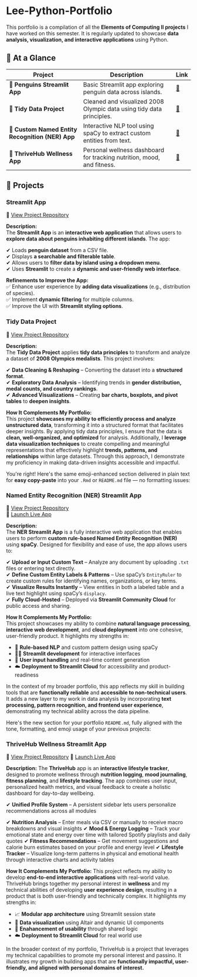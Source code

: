# Lee-Python-Portfolio

This portfolio is a compilation of all the **Elements of Computing II projects** I have worked on this semester. It is regularly updated to showcase **data analysis, visualization, and interactive applications** using Python.

## 👀 At a Glance

| Project                                          | Description                                                            | Link                                                                                      |
| ------------------------------------------------ | ---------------------------------------------------------------------- | ----------------------------------------------------------------------------------------- |
| 🐧 **Penguins Streamlit App**                    | Basic Streamlit app exploring penguin data across islands.             | [🔗](https://github.com/NDylee34/Lee-Python-Portfolio/tree/main/basic-streamlit-app) |
| 🥇 **Tidy Data Project**                         | Cleaned and visualized 2008 Olympic data using tidy data principles.   | [🔗](https://github.com/NDylee34/Lee-Python-Portfolio/tree/main/TidyData-Project)    |
| 🧠 **Custom Named Entity Recognition (NER) App** | Interactive NLP tool using spaCy to extract custom entities from text. | [🔗](https://github.com/NDylee34/Lee-Python-Portfolio/tree/main/NERStreamlitApp)     |
| 🌿 **ThriveHub Wellness App**                    | Personal wellness dashboard for tracking nutrition, mood, and fitness. | [🔗](https://github.com/NDylee34/Lee-Python-Portfolio/tree/main/StreamlitAppFinal)   |


## 📌 Projects

### **Streamlit App**
🔗 [View Project Repository](https://github.com/NDylee34/Lee-Python-Portfolio/tree/main/basic-streamlit-app)

**Description:**  
The **Streamlit App** is an **interactive web application** that allows users to **explore data about penguins inhabiting different islands**. The app:

✔ Loads **penguin dataset** from a CSV file.  
✔ Displays **a searchable and filterable table**.  
✔ Allows users to **filter data by island using a dropdown menu**.  
✔ Uses **Streamlit** to create a **dynamic and user-friendly web interface**.

**Refinements to Improve the App:**  
✅ Enhance user experience by **adding data visualizations** (e.g., distribution of species).  
✅ Implement **dynamic filtering** for multiple columns.  
✅ Improve the UI with **Streamlit styling options**.

### **Tidy Data Project**
🔗 [View Project Repository](https://github.com/NDylee34/Lee-Python-Portfolio/tree/main/TidyData-Project)

**Description:**  
The **Tidy Data Project** applies **tidy data principles** to transform and analyze a dataset of **2008 Olympics medalists**. This project involves:

✔ **Data Cleaning & Reshaping** – Converting the dataset into a **structured format**.  
✔ **Exploratory Data Analysis** – Identifying trends in **gender distribution, medal counts, and country rankings**.  
✔ **Advanced Visualizations** – Creating **bar charts, boxplots, and pivot tables** to **deepen insights**.  

**How It Complements My Portfolio:**  
This project **showcases my ability to efficiently process and analyze unstructured data**, transforming it into a structured format that facilitates deeper insights. By applying tidy data principles, I ensure that the data is **clean, well-organized, and optimized** for analysis. Additionally, I **leverage data visualization techniques** to create compelling and meaningful representations that effectively highlight **trends, patterns, and relationships** within large datasets. Through this approach, I demonstrate my proficiency in making data-driven insights accessible and impactful.

You're right! Here's the same emoji-enhanced section delivered in plain text for **easy copy-paste** into your `.Rmd` or `README.md` file — no formatting issues:

### **Named Entity Recognition (NER) Streamlit App**  
🔗 [View Project Repository](https://github.com/NDylee34/Lee-Python-Portfolio/tree/main/NERStreamlitApp)  
🚀 [Launch Live App](https://lee-ner.streamlit.app/)

**Description:**  
The **NER Streamlit App** is a fully interactive web application that enables users to perform **custom rule-based Named Entity Recognition (NER)** using **spaCy**. Designed for flexibility and ease of use, the app allows users to:

✔ **Upload or Input Custom Text** – Analyze any document by uploading `.txt` files or entering text directly.  
✔ **Define Custom Entity Labels & Patterns** – Use spaCy’s `EntityRuler` to create custom rules for identifying names, organizations, or key terms.  
✔ **Visualize Results Instantly** – View entities in both a labeled table and a live text highlight using spaCy’s `displacy`.  
✔ **Fully Cloud-Hosted** – Deployed via **Streamlit Community Cloud** for public access and sharing.

**How It Complements My Portfolio:**  
This project showcases my ability to combine **natural language processing**, **interactive web development**, and **cloud deployment** into one cohesive, user-friendly product. It highlights my strengths in:

- 🧩 **Rule-based NLP** and custom pattern design using spaCy  
- 🧑‍💻 **Streamlit development** for interactive interfaces  
- 📨 **User input handling** and real-time content generation  
- ☁️ **Deployment to Streamlit Cloud** for accessibility and product-readiness

In the context of my broader portfolio, this app reflects my skill in building tools that are **functionally reliable** and **accessible to non-technical users**. It adds a new layer to my work in data analysis by incorporating **text processing, pattern recognition, and frontend user experience**, demonstrating my technical ability across the data pipeline.

Here's the new section for your portfolio `README.md`, fully aligned with the tone, formatting, and emoji usage of your previous projects:

### **ThriveHub Wellness Streamlit App**

🔗 [View Project Repository](https://github.com/NDylee34/Lee-Python-Portfolio/tree/main/StreamlitAppFinal)
🚀 [Launch Live App](https://lee-nutritionist.streamlit.app/)

**Description:**
The **ThriveHub** app is an **interactive lifestyle tracker**, designed to promote wellness through **nutrition logging**, **mood journaling**, **fitness planning**, and **lifestyle tracking**. The app combines user input, personalized health metrics, and visual feedback to create a holistic dashboard for day-to-day wellbeing.

✔ **Unified Profile System** – A persistent sidebar lets users personalize recommendations across all modules

✔ **Nutrition Analysis** – Enter meals via CSV or manually to receive macro breakdowns and visual insights
✔ **Mood & Energy Logging** – Track your emotional state and energy over time with tailored Spotify playlists and daily quotes
✔ **Fitness Recommendations** – Get movement suggestions and calorie burn estimates based on your profile and energy level
✔ **Lifestyle Tracker** – Visualize long-term patterns in physical and emotional health through interactive charts and activity tables

**How It Complements My Portfolio:**
This project reflects my ability to develop **end-to-end interactive applications** with real-world value. ThriveHub brings together my personal interest in **wellness** and my technical abilities of developing **user experience design**, resulting in a product that is both user-friendly and technically complex. It highlights my strengths in:

- 📈 **Modular app architecture** using Streamlit session state
- 🧠 **Data visualization** using Altair and dynamic UI components
- 🔗 **Enahancement of usability** through shared logic
- ☁️ **Deployment to Streamlit Cloud** for real world use 

In the broader context of my portfolio, ThriveHub is a project that leverages my technical capabilities to promote my personal interest and passino. It illustrates my growth in building apps that are **functionally impactful, user-friendly, and aligned with personal domains of interest.**